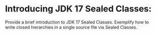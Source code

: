 # Introducing JDK 17 Sealed Classes:

Provide a brief introduction to JDK 17 Sealed Classes. Exemplify how to write closed hierarchies in a single source file
via Sealed Classes.